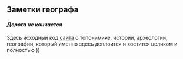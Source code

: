 ## **Заметки географа**

#### _Дорога не кончается_

Здесь исходный код [сайта](https://viktor-dnk.ru) о топонимике, истории, археологии, географии, который именно здесь деплоится и хостится целиком и полностью ))
